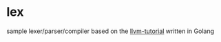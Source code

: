 # lex

sample lexer/parser/compiler based on the [llvm-tutorial](http://llvm.org/docs/tutorial/index.html) written in Golang
